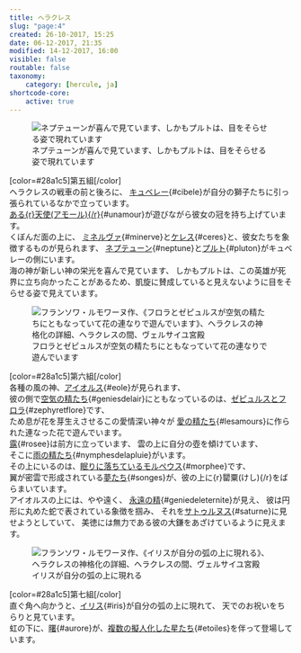```yaml
---
title: ヘラクレス
slug: "page:4"
created: 26-10-2017, 15:25
date: 06-12-2017, 21:35
modified: 14-12-2017, 16:00
visible: false
routable: false
taxonomy:
    category: [hercule, ja]
shortcode-core:
    active: true
---
```

<figure><picture>
<source
sizes="(max-width: 767px) 98vw, (min-width: 959px) 50vw, 86vw"
srcset="
/user/sites/docs/pages/01.home/02.versailles/01.palais/01.hercule/04.hercule_4/hercule7-280.webp 280w,
/user/sites/docs/pages/01.home/02.versailles/01.palais/01.hercule/04.hercule_4/hercule7-380.webp 380w,
/user/sites/docs/pages/01.home/02.versailles/01.palais/01.hercule/04.hercule_4/hercule7-480.webp 480w,
/user/sites/docs/pages/01.home/02.versailles/01.palais/01.hercule/04.hercule_4/hercule7-640.webp 640w,
/user/sites/docs/pages/01.home/02.versailles/01.palais/01.hercule/04.hercule_4/hercule7-840.webp 840w,
/user/sites/docs/pages/01.home/02.versailles/01.palais/01.hercule/04.hercule_4/hercule7-1280.webp 1280w,
/user/sites/docs/pages/01.home/02.versailles/01.palais/01.hercule/04.hercule_4/hercule7-1600.webp 1600w,
/user/sites/docs/pages/01.home/02.versailles/01.palais/01.hercule/04.hercule_4/hercule7-1920.webp 1920w"
type="image/webp" />
<img src="/user/sites/docs/pages/01.home/02.versailles/01.palais/01.hercule/04.hercule_4/hercule7-640.jpg" alt="ネプテューンが喜んで見ています、しかもプルトは、目をそらせる姿で現れています" title="ネプテューンが喜んで見ています、しかもプルトは、目をそらせる姿で現れています" usemap="#img_hercule7"
sizes="(max-width: 767px) 98vw, (min-width: 959px) 50vw, 86vw"
srcset="
/user/sites/docs/pages/01.home/02.versailles/01.palais/01.hercule/04.hercule_4/hercule7-280.jpg 280w,
/user/sites/docs/pages/01.home/02.versailles/01.palais/01.hercule/04.hercule_4/hercule7-380.jpg 380w,
/user/sites/docs/pages/01.home/02.versailles/01.palais/01.hercule/04.hercule_4/hercule7-480.jpg 480w,
/user/sites/docs/pages/01.home/02.versailles/01.palais/01.hercule/04.hercule_4/hercule7-640.jpg 640w,
/user/sites/docs/pages/01.home/02.versailles/01.palais/01.hercule/04.hercule_4/hercule7-840.jpg 840w,
/user/sites/docs/pages/01.home/02.versailles/01.palais/01.hercule/04.hercule_4/hercule7-1280.jpg 1280w,
/user/sites/docs/pages/01.home/02.versailles/01.palais/01.hercule/04.hercule_4/hercule7-1600.jpg 1600w,
/user/sites/docs/pages/01.home/02.versailles/01.palais/01.hercule/04.hercule_4/hercule7-1920.jpg 1920w" />
</picture><figcaption>ネプテューンが喜んで見ています、しかもプルトは、目をそらせる姿で現れています</figcaption><map name="img_hercule7" id="img_hercule7">
<area id="area_cibele" alt="キュベレー" title="キュベレー" href="#cibele" shape="poly" coords="86,501,91,496,102,494,113,499,123,503,131,514,134,506,140,504,142,496,151,498,157,496,157,490,154,485,159,482,166,479,171,473,171,465,181,462,186,457,192,458,205,480,216,476,213,465,218,461,218,454,228,464,238,464,248,469,239,458,229,447,225,438,213,435,206,428,206,422,202,417,197,416,201,410,204,405,206,399,204,390,193,385,186,387,180,393,178,400,178,409,178,412,170,408,163,410,159,413,151,408,142,407,135,407,119,408,111,405,107,415,112,417,117,414,127,414,133,417,139,419,144,415,149,420,144,422,138,422,131,425,122,425,113,425,107,423,101,429,92,430,82,437,76,444,70,452,68,463,72,482,78,489,83,494">
<area id="area_unamour" alt="ある天使" title="ある天使" href="#unamour" shape="poly" coords="244,470,253,470,248,457,248,448,254,447,258,452,260,449,258,442,251,440,250,433,256,432,258,422,257,410,252,400,247,394,248,387,241,382,244,379,240,374,241,371,236,372,233,371,230,375,223,375,215,379,211,377,207,382,204,382,204,388,214,392,210,397,217,401,219,409,224,413,223,421,226,433,226,442,230,450,234,455,239,462">
<area id="area_minerve" alt="ミネルヴァ" title="ミネルヴァ" href="#minerve" shape="poly" coords="114,267,119,257,127,249,139,250,149,251,161,257,170,264,175,265,178,262,179,254,185,246,189,245,200,237,207,236,236,211,239,215,211,237,211,240,207,244,203,244,195,252,199,257,203,262,203,269,208,272,213,269,220,266,226,268,230,265,235,270,238,276,236,282,233,287,227,289,221,290,214,287,206,288,206,296,193,313,182,321,174,315,165,316,164,312,156,308,157,298,154,288,148,280,142,275,136,280,128,277,120,276">
<area id="area_ceres" alt="ケレス" title="ケレス" href="#ceres" shape="poly" coords="118,388,121,387,125,390,134,385,141,384,146,387,144,378,148,368,155,362,162,359,168,361,168,355,172,354,175,352,183,352,179,357,173,364,168,369,163,376,162,381,167,381,172,378,176,373,181,371,185,368,191,368,196,371,200,374,205,377,212,377,216,380,221,377,226,375,225,372,227,367,225,364,227,359,226,355,231,346,234,339,237,330,238,324,235,318,238,313,239,306,237,297,230,295,223,298,219,307,219,314,215,321,204,322,202,321,205,320,210,319,206,313,199,313,193,318,184,322,174,316,165,317,156,322,152,329,150,328,144,331,138,341,135,351,131,367,132,376,127,382">
<area id="area_neptune" alt="ネプテューン" title="ネプテューン" href="#neptune" shape="poly" coords="308,561,319,572,326,565,329,553,340,535,340,546,340,560,347,564,360,558,369,563,371,574,377,579,382,584,391,578,405,574,411,565,418,562,418,553,418,540,417,534,415,533,416,527,460,515,465,519,486,516,484,512,470,512,492,503,464,508,475,503,458,506,452,510,415,520,406,517,402,511,407,505,402,495,404,490,413,491,421,485,422,479,421,467,414,461,401,463,396,468,394,461,386,459,366,469,351,473,347,463,338,463,316,439,308,435,300,438,297,447,300,481,305,495,293,505,286,504,282,511,290,515,300,514,307,524,311,516,319,524,320,537,317,550">
<area id="area_pluton" alt="プルト" title="プルト" href="#pluton" shape="poly" coords="376,579,373,591,376,598,382,600,380,606,354,597,352,603,362,605,357,611,347,615,346,627,346,639,354,649,343,659,342,665,355,677,363,678,369,671,386,672,392,667,401,670,413,670,413,684,428,683,434,675,435,668,437,659,440,651,436,643,443,666,451,677,463,681,466,676,452,650,453,636,485,645,488,650,513,656,493,645,493,643,512,653,493,636,484,639,452,627,455,622,451,615,450,605,443,596,444,588,449,583,458,581,464,576,464,569,467,569,467,566,475,565,477,555,474,546,464,541,453,539,446,542,446,544,437,539,425,538,418,542,418,561,411,564,405,574,390,577,383,584">
</map></figure>

[color=#28a1c5]第五組[/color]  
ヘラクレスの戦車の前と後ろに、
[キュベレー][1]{#cibele}が自分の獅子たちに引っ張られているなかで立っています。  
[ある{r}天使(アモール){/r}][2]{#unamour}が遊びながら彼女の冠を持ち上げています。  
くぼんだ面の上に、
[ミネルヴァ][3]{#minerve}と[ケレス][4]{#ceres}と、彼女たちを象徴するものが見られます、
[ネプテューン][5]{#neptune}と[プルト][6]{#pluton}がキュベレーの側にいます。  
海の神が新しい神の栄光を喜んで見ています、
しかもプルトは、この英雄が死界に立ち向かったことがあるため、凱旋に賛成していると見えないように目をそらせる姿で見えています。

<figure><picture>
<source
sizes="(max-width: 767px) 98vw, (min-width: 959px) 50vw, 86vw"
srcset="
/user/sites/docs/pages/01.home/02.versailles/01.palais/01.hercule/04.hercule_4/hercule8-280.webp 280w,
/user/sites/docs/pages/01.home/02.versailles/01.palais/01.hercule/04.hercule_4/hercule8-380.webp 380w,
/user/sites/docs/pages/01.home/02.versailles/01.palais/01.hercule/04.hercule_4/hercule8-480.webp 480w,
/user/sites/docs/pages/01.home/02.versailles/01.palais/01.hercule/04.hercule_4/hercule8-640.webp 640w,
/user/sites/docs/pages/01.home/02.versailles/01.palais/01.hercule/04.hercule_4/hercule8-840.webp 840w,
/user/sites/docs/pages/01.home/02.versailles/01.palais/01.hercule/04.hercule_4/hercule8-1280.webp 1280w,
/user/sites/docs/pages/01.home/02.versailles/01.palais/01.hercule/04.hercule_4/hercule8-1600.webp 1600w,
/user/sites/docs/pages/01.home/02.versailles/01.palais/01.hercule/04.hercule_4/hercule8-1920.webp 1920w"
type="image/webp" />
<img src="/user/sites/docs/pages/01.home/02.versailles/01.palais/01.hercule/04.hercule_4/hercule8-640.jpg" alt="フランソワ・ルモワーヌ作、《フロラとゼピュルスが空気の精たちにともなっていて花の連なりで遊んでいます》、ヘラクレスの神格化の詳細、ヘラクレスの間、ヴェルサイユ宮殿" title="フランソワ・ルモワーヌ作、《フロラとゼピュルスが空気の精たちにともなっていて花の連なりで遊んでいます》、ヘラクレスの神格化の詳細、ヘラクレスの間、ヴェルサイユ宮殿" usemap="#img_hercule8"
sizes="(max-width: 767px) 98vw, (min-width: 959px) 50vw, 86vw"
srcset="
/user/sites/docs/pages/01.home/02.versailles/01.palais/01.hercule/04.hercule_4/hercule8-280.jpg 280w,
/user/sites/docs/pages/01.home/02.versailles/01.palais/01.hercule/04.hercule_4/hercule8-380.jpg 380w,
/user/sites/docs/pages/01.home/02.versailles/01.palais/01.hercule/04.hercule_4/hercule8-480.jpg 480w,
/user/sites/docs/pages/01.home/02.versailles/01.palais/01.hercule/04.hercule_4/hercule8-640.jpg 640w,
/user/sites/docs/pages/01.home/02.versailles/01.palais/01.hercule/04.hercule_4/hercule8-840.jpg 840w,
/user/sites/docs/pages/01.home/02.versailles/01.palais/01.hercule/04.hercule_4/hercule8-1280.jpg 1280w,
/user/sites/docs/pages/01.home/02.versailles/01.palais/01.hercule/04.hercule_4/hercule8-1600.jpg 1600w,
/user/sites/docs/pages/01.home/02.versailles/01.palais/01.hercule/04.hercule_4/hercule8-1920.jpg 1920w" />
</picture><figcaption>フロラとゼピュルスが空気の精たちにともなっていて花の連なりで遊んでいます</figcaption><map name="img_hercule8" id="img_hercule8">
<area id="area_eole" alt="アイオルス" title="アイオルス" href="#eole" shape="poly" coords="256,655,266,654,264,636,271,616,281,614,291,614,293,608,303,605,307,602,312,602,302,595,302,589,310,588,303,580,310,574,326,573,329,574,330,565,331,563,324,543,319,535,318,526,315,524,319,522,314,516,318,516,310,508,308,509,299,506,290,509,284,514,283,524,290,526,284,528,245,525,238,518,250,511,256,512,253,506,234,517,230,515,217,520,216,526,214,526,217,535,225,532,225,542,235,577,234,584,231,586,223,586,222,594,232,598,240,593,255,596,255,617,258,632,254,646">
<area id="area_zephyretflore" alt="ゼピュルスとフロラ" title="ゼピュルスとフロラ" href="#zephyretflore" shape="poly" coords="353,722,352,716,341,707,341,697,350,694,349,682,342,678,329,674,329,672,344,670,350,664,348,660,352,629,356,621,364,620,369,617,361,611,377,595,371,591,356,601,355,591,371,590,377,595,381,587,395,580,404,582,407,573,405,567,416,565,409,558,402,558,394,563,398,568,392,573,387,577,371,579,367,572,369,567,372,558,375,559,378,554,389,554,389,543,387,534,395,534,395,527,403,527,411,534,409,541,402,545,403,558,409,558,416,565,407,572,405,582,414,579,414,569,420,559,430,551,433,566,439,562,442,571,434,590,436,592,440,587,451,589,458,595,458,601,456,606,461,609,467,619,464,626,453,629,447,639,442,648,438,656,431,661,423,664,418,670,418,676,420,682,419,691,409,691,406,697,396,698,390,701,393,706,390,714,390,717,382,719,377,723,371,720,362,724">
<area id="area_geniesdelair" alt="空気の精たち" title="空気の精たち" href="#geniesdelair" shape="poly" coords="260,687,261,693,268,692,277,694,274,684,281,680,287,680,293,674,298,681,307,674,313,664,323,664,327,659,339,660,345,660,349,659,352,630,357,621,369,617,362,610,376,595,382,587,393,579,403,582,407,574,406,567,414,567,409,557,404,556,394,562,398,567,388,575,371,578,371,589,356,601,356,590,370,589,371,578,362,577,365,573,366,562,356,553,344,555,340,566,341,578,339,579,332,573,325,573,311,571,303,580,311,587,302,589,302,594,312,602,295,607,291,614,280,623,278,629,283,635,288,634,284,651,291,649,286,660,288,666,278,669,269,682">
<area id="area_rosee" alt="露" title="露" href="#rosee" shape="poly" coords="381,773,391,776,410,780,416,785,434,782,441,789,429,815,433,819,430,828,433,834,435,839,441,841,448,822,455,811,462,792,468,790,474,785,481,790,491,790,491,781,496,771,504,777,504,773,496,762,495,754,505,754,513,747,514,735,510,728,503,723,499,728,497,734,491,739,489,737,490,734,491,731,489,728,489,720,493,711,495,693,485,681,474,669,466,657,464,644,461,646,461,656,458,653,456,655,459,667,455,664,458,679,463,686,457,683,460,693,464,699,463,706,461,716,461,718,454,721,447,724,440,730,433,732,432,726,425,724,425,717,419,712,413,708,406,710,405,714,397,717,400,721,400,726,410,732,413,744,401,745,399,749,389,746,376,750">
<area id="area_lesamours" alt="愛の精たち" title="愛の精たち" href="#lesamours" shape="poly" coords="459,687,458,684,461,683,458,678,454,664,459,668,456,658,465,655,468,661,495,693,500,692,499,682,505,679,509,669,512,664,514,675,519,671,530,670,529,663,524,660,527,655,530,655,537,663,535,672,538,675,542,669,559,654,560,646,544,644,547,642,553,644,557,639,557,633,559,631,564,636,571,637,573,635,578,640,589,641,592,633,597,631,600,638,603,642,607,652,616,654,618,653,614,642,616,640,621,627,620,616,626,608,624,600,617,595,607,601,595,601,590,597,583,594,577,602,578,609,579,612,577,614,570,611,560,612,553,611,552,609,542,613,535,619,534,613,527,611,518,617,518,626,520,631,513,634,512,637,510,640,502,641,500,648,501,651,493,655,492,648,483,644,478,651,475,657,469,662,465,654,452,663,445,661,437,658,430,662,429,669,433,674,436,676,435,678,432,682,427,678,421,680,420,695,428,694,431,688,432,701,431,708,436,713,443,712,436,715,431,720,431,726,434,731,440,730,443,720,449,717,454,716,458,710,452,702,451,694">
<area id="area_nymphesdelapluie" alt="雨の精たち" title="雨の精たち" href="#nymphesdelapluie" shape="poly" coords="576,843,581,843,574,836,579,835,576,827,580,822,570,815,570,811,575,802,574,792,569,789,575,789,582,785,585,777,582,768,574,767,568,769,562,778,552,781,549,787,555,775,554,766,555,756,561,751,568,749,573,740,572,734,567,729,559,732,557,735,551,731,542,732,529,736,520,739,508,749,496,753,495,761,508,776,516,778,522,788,527,801,531,802,533,813,540,810,548,811,557,816,559,824,561,830,567,833">
<area id="area_morphee" alt="眠りに落ちているモルペウス" title="眠りに落ちているモルペウス" href="#morphee" shape="poly" coords="271,833,257,822,258,815,270,815,278,799,281,799,280,796,292,785,300,783,306,769,317,762,323,763,328,758,333,761,339,756,344,755,348,755,354,754,359,756,365,767,366,774,376,776,389,783,398,797,402,799,407,815,409,819,412,830,408,841,411,851,422,863,425,864,433,872,431,874,429,878,421,876,412,871,407,864,407,862,391,849,388,834,376,853,367,859,368,852,361,844,360,828,357,823,346,828,349,838,346,839,344,843,348,848,337,849,332,842,334,828,338,823,327,828,321,832,313,832,301,838,288,838,283,832">
<area id="area_songes" alt="夢たち" title="夢たち" href="#songes" shape="poly" coords="479,882,471,884,465,880,461,874,457,868,452,868,453,872,448,877,439,868,438,864,434,864,428,866,420,861,411,852,407,841,411,829,409,820,402,800,389,784,375,775,365,774,359,756,353,755,342,755,333,761,326,757,322,763,315,763,307,768,302,775,289,765,287,770,279,765,276,770,269,769,262,769,260,777,253,773,245,775,238,775,237,768,241,768,237,762,240,756,230,755,221,752,214,755,211,758,208,754,196,760,183,754,176,758,164,759,163,749,169,745,171,747,173,745,179,743,178,740,170,739,184,733,196,743,201,736,209,732,215,732,219,735,226,733,232,729,225,722,216,720,221,714,228,709,242,707,243,718,249,717,256,714,263,718,269,723,265,732,259,739,254,740,251,745,245,743,241,744,241,749,249,751,254,754,261,753,266,754,270,746,276,741,274,732,279,726,286,723,284,720,287,718,286,713,297,708,307,712,309,724,314,724,320,722,329,714,339,720,340,726,342,736,341,744,342,755,353,755,359,756,366,774,375,775,389,784,402,800,409,821,416,822,421,815,429,815,435,819,433,827,434,838,441,840,453,835,460,837,464,841,460,851,465,856,468,863,472,875">
<area id="area_geniedeleternite" alt="永遠の精" title="永遠の精" href="#geniedeleternite" shape="poly" coords="322,442,333,431,339,419,335,425,344,412,348,406,352,412,353,418,363,415,367,406,366,403,359,401,362,399,359,398,361,396,367,397,373,393,373,386,369,380,362,378,355,379,352,385,352,389,348,390,345,384,342,377,340,379,338,367,348,360,353,350,353,339,350,332,342,330,336,332,331,337,326,342,323,349,323,356,325,362,328,366,331,371,338,366,337,363,343,360,347,354,350,348,350,342,349,336,343,334,337,335,333,339,330,344,327,350,328,352,328,356,331,362,337,362,338,366,331,371,331,381,333,384,329,391,325,397,321,403,315,414,316,423,319,428,319,440,">
<area id="area_saturne" alt="サトゥルヌス" title="サトゥルヌス" href="#saturne" shape="poly" coords="397,527,403,526,408,529,413,532,414,519,412,511,406,499,402,493,404,488,409,485,419,490,431,486,443,474,445,476,451,470,456,471,454,466,482,466,478,462,456,461,451,458,440,465,434,471,425,474,421,473,424,467,439,465,445,461,427,463,428,443,417,447,405,457,397,459,397,455,402,451,403,443,400,435,393,430,386,431,381,437,381,439,378,439,382,425,382,417,363,416,351,421,339,424,309,450,336,455,345,452,351,451,351,453,344,459,339,466,320,466,327,488,332,497,341,504,353,506,344,502,337,495,331,483,330,476,336,480,344,479,351,485,357,485,365,490,365,502,364,512,371,520,376,518,379,505,382,500,384,494,386,493,392,496,396,499,395,508,393,518">
</map></figure>

[color=#28a1c5]第六組[/color]  
各種の風の神、[アイオルス][7]{#eole}が見られます、  
彼の側で[空気の精たち][9]{#geniesdelair}にともなっているのは、[ゼピュルスとフロラ][8]{#zephyretflore}です、  
ため息が花を芽生えさせるこの愛情深い神々が
[愛の精たち][10]{#lesamours}に作られた連なった花で遊んでいます。  
[露][11]{#rosee}は前方に立っています、
雲の上に自分の壺を傾けています、  
そこに[雨の精たち][12]{#nymphesdelapluie}がいます。  
その上にいるのは、[眠りに落ちているモルペウス][13]{#morphee}です、  
翼が密雲で形成されている[夢たち][14]{#songes}が、彼の上に{r}罌粟(けし){/r}をばらまいています。  
アイオルスの上には、やや遠く、
[永遠の精][15]{#geniedeleternite}が見え、
彼は円形に丸めた蛇で表されている象徴を掴み、
それを[サトゥルヌス][16]{#saturne}に見せようとしていて、
美徳には無力である彼の大鎌をあざけているように見えます。

<figure><picture>
<source
sizes="(max-width: 767px) 98vw, (min-width: 959px) 50vw, 86vw"
srcset="
/user/sites/docs/pages/01.home/02.versailles/01.palais/01.hercule/04.hercule_4/hercule9-280.webp 280w,
/user/sites/docs/pages/01.home/02.versailles/01.palais/01.hercule/04.hercule_4/hercule9-380.webp 380w,
/user/sites/docs/pages/01.home/02.versailles/01.palais/01.hercule/04.hercule_4/hercule9-480.webp 480w,
/user/sites/docs/pages/01.home/02.versailles/01.palais/01.hercule/04.hercule_4/hercule9-640.webp 640w,
/user/sites/docs/pages/01.home/02.versailles/01.palais/01.hercule/04.hercule_4/hercule9-840.webp 840w,
/user/sites/docs/pages/01.home/02.versailles/01.palais/01.hercule/04.hercule_4/hercule9-1280.webp 1280w,
/user/sites/docs/pages/01.home/02.versailles/01.palais/01.hercule/04.hercule_4/hercule9-1600.webp 1600w,
/user/sites/docs/pages/01.home/02.versailles/01.palais/01.hercule/04.hercule_4/hercule9-1920.webp 1920w"
type="image/webp" />
<img src="/user/sites/docs/pages/01.home/02.versailles/01.palais/01.hercule/04.hercule_4/hercule9-640.jpg" alt="フランソワ・ルモワーヌ作、《イリスが自分の弧の上に現れる》、ヘラクレスの神格化の詳細、ヘラクレスの間、ヴェルサイユ宮殿" title="フランソワ・ルモワーヌ作、《イリスが自分の弧の上に現れる》、ヘラクレスの神格化の詳細、ヘラクレスの間、ヴェルサイユ宮殿" usemap="#img_hercule9"
sizes="(max-width: 767px) 98vw, (min-width: 959px) 50vw, 86vw"
srcset="
/user/sites/docs/pages/01.home/02.versailles/01.palais/01.hercule/04.hercule_4/hercule9-280.jpg 280w,
/user/sites/docs/pages/01.home/02.versailles/01.palais/01.hercule/04.hercule_4/hercule9-380.jpg 380w,
/user/sites/docs/pages/01.home/02.versailles/01.palais/01.hercule/04.hercule_4/hercule9-480.jpg 480w,
/user/sites/docs/pages/01.home/02.versailles/01.palais/01.hercule/04.hercule_4/hercule9-640.jpg 640w,
/user/sites/docs/pages/01.home/02.versailles/01.palais/01.hercule/04.hercule_4/hercule9-840.jpg 840w,
/user/sites/docs/pages/01.home/02.versailles/01.palais/01.hercule/04.hercule_4/hercule9-1280.jpg 1280w,
/user/sites/docs/pages/01.home/02.versailles/01.palais/01.hercule/04.hercule_4/hercule9-1600.jpg 1600w,
/user/sites/docs/pages/01.home/02.versailles/01.palais/01.hercule/04.hercule_4/hercule9-1920.jpg 1920w" />
</picture><figcaption>イリスが自分の弧の上に現れる</figcaption><map name="img_hercule9" id="img_hercule9">
<area id="area_iris" alt="イリス" title="イリス" href="#iris" shape="poly" coords="361,575,355,539,345,510,335,489,320,465,312,460,301,443,282,422,262,405,260,392,257,394,251,388,258,386,254,382,253,374,256,359,270,366,280,373,288,381,294,380,301,375,305,372,309,373,313,370,311,363,311,356,317,350,323,347,328,347,333,351,335,356,332,365,337,359,341,360,345,355,340,346,336,343,319,339,326,336,332,335,341,335,349,342,358,354,358,356,352,369,353,374,349,378,359,389,367,394,370,391,380,396,384,405,385,412,381,419,373,424,367,417,360,409,352,407,353,416,358,424,365,435,366,447,371,454,373,461,379,467,376,475,384,494,394,517,399,538,402,563,405,578,391,576,377,583,369,577">
<area id="area_aurore" alt="曙" title="曙" href="#aurore" shape="poly" coords="240,537,236,540,226,530,221,523,214,521,214,516,209,507,206,514,199,516,197,526,187,533,179,527,174,522,176,515,179,510,176,502,176,499,167,494,164,496,158,498,151,500,146,493,146,481,151,477,155,478,158,470,163,467,169,459,172,450,172,441,178,437,181,437,179,433,180,427,185,422,190,423,189,419,191,416,196,414,200,422,193,424,198,429,196,438,194,439,201,443,206,447,213,447,218,454,220,458,233,464,240,469,242,480,247,484,254,489,251,497,250,504,251,513,246,522,236,523,236,530">
<area id="area_etoiles" alt="複数の擬人化した星たち" title="複数の擬人化した星たち" href="#etoiles" shape="poly" coords="235,433,232,434,230,426,223,424,221,430,224,434,227,435,222,441,226,450,223,459,229,462,235,465,244,472,243,480,250,483,254,490,253,496,250,499,251,507,250,514,247,519,251,519,258,523,260,527,265,524,269,527,278,526,284,524,290,526,294,532,302,530,305,523,312,523,317,525,325,526,329,519,329,512,330,506,329,498,326,491,329,488,331,481,326,472,319,468,315,473,312,479,312,487,306,489,308,485,307,479,303,475,304,471,302,465,295,468,295,473,293,479,285,476,282,469,272,464,267,461,272,461,278,461,273,453,265,448,259,451,255,446,250,447,246,449,242,447,242,439,239,435">
</map></figure>

[color=#28a1c5]第七組[/color]  
直ぐ角へ向かうと、[イリス][17]{#iris}が自分の弧の上に現れて、
天でのお祝いをちらりと見ています。  
虹の下に、[曙][18]{#aurore}が、[複数の擬人化した星たち][19]{#etoiles}を伴って登場しています。

[1]: #area_cibele "キュベレー"
[2]: #area_unamour "ある天使"
[3]: #area_minerve "ミネルヴァ"
[4]: #area_ceres "ケレス"
[5]: #area_neptune "ネプテューン"
[6]: #area_pluton "プルト"
[7]: #area_eole "アイオルス"
[8]: #area_zephyretflore "空気の精たち"
[9]: #area_geniesdelair "ゼピュルスとフロラ"
[10]: #area_lesamours "愛の精たち"
[11]: #area_rosee "露"
[12]: #area_nymphesdelapluie "雨の精たち"
[13]: #area_morphee "眠りに落ちているモルペウス"
[14]: #area_songes "夢たち"
[15]: #area_geniedeleternite "永遠の精"
[16]: #area_saturne "サトゥルヌス"
[17]: #area_iris "イリス"
[18]: #area_aurore "曙"
[19]: #area_etoiles "複数の擬人化した星たち"
